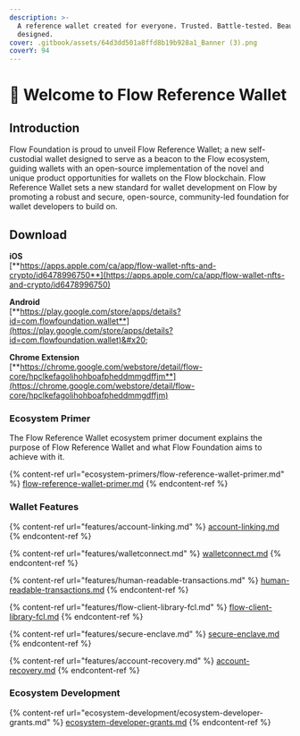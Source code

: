 ```yaml
---
description: >-
  A reference wallet created ‍for everyone. Trusted. Battle-tested. Beautifully
  designed.
cover: .gitbook/assets/64d3dd501a8ffd8b19b928a1_Banner (3).png
coverY: 94
---
```


# 👋 Welcome to Flow Reference Wallet

## Introduction

Flow Foundation is proud to unveil Flow Reference Wallet; a new self-custodial wallet designed to serve as a beacon to the Flow ecosystem, guiding wallets with an open-source implementation of the novel and unique product opportunities for wallets on the Flow blockchain. Flow Reference Wallet sets a new standard for wallet development on Flow by promoting a robust and secure, open-source, community-led foundation for wallet developers to build on.

## Download

**iOS** \
[**https://apps.apple.com/ca/app/flow-wallet-nfts-and-crypto/id6478996750**](https://apps.apple.com/ca/app/flow-wallet-nfts-and-crypto/id6478996750)

**Android**\
[**https://play.google.com/store/apps/details?id=com.flowfoundation.wallet**](https://play.google.com/store/apps/details?id=com.flowfoundation.wallet)&#x20;

**Chrome Extension**\
[**https://chrome.google.com/webstore/detail/flow-core/hpclkefagolihohboafpheddmmgdffjm**](https://chrome.google.com/webstore/detail/flow-core/hpclkefagolihohboafpheddmmgdffjm)

### Ecosystem Primer

The Flow Reference Wallet ecosystem primer document explains the purpose of Flow Reference Wallet and what Flow Foundation aims to achieve with it.

{% content-ref url="ecosystem-primers/flow-reference-wallet-primer.md" %}
[flow-reference-wallet-primer.md](ecosystem-primers/flow-reference-wallet-primer.md)
{% endcontent-ref %}

### Wallet Features

{% content-ref url="features/account-linking.md" %}
[account-linking.md](features/account-linking.md)
{% endcontent-ref %}

{% content-ref url="features/walletconnect.md" %}
[walletconnect.md](features/walletconnect.md)
{% endcontent-ref %}

{% content-ref url="features/human-readable-transactions.md" %}
[human-readable-transactions.md](features/human-readable-transactions.md)
{% endcontent-ref %}

{% content-ref url="features/flow-client-library-fcl.md" %}
[flow-client-library-fcl.md](features/flow-client-library-fcl.md)
{% endcontent-ref %}

{% content-ref url="features/secure-enclave.md" %}
[secure-enclave.md](features/secure-enclave.md)
{% endcontent-ref %}

{% content-ref url="features/account-recovery.md" %}
[account-recovery.md](features/account-recovery.md)
{% endcontent-ref %}

### Ecosystem Development

{% content-ref url="ecosystem-development/ecosystem-developer-grants.md" %}
[ecosystem-developer-grants.md](ecosystem-development/ecosystem-developer-grants.md)
{% endcontent-ref %}
